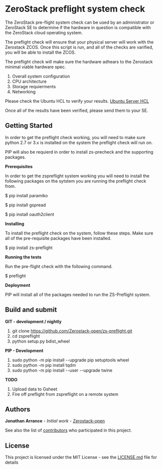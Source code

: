 ZeroStack preflight system check
================================

The ZeroStack pre-flight system check can be used by an administrator or ZeroStack SE to determine if the hardware in question is compatible with the ZeroStack cloud operating system.


The preflight check will ensure that your physical server will work with the Zerostack ZCOS. Once this script is run, and
all of the checks are varified, you will be able to install the ZCOS.


The preflight check will make sure the hardware adhears to the Zerostack minimal viable hardware spec.


1. Overall system configuration
2. CPU architecture
3. Storage requierments
4. Networking


Please check the Ubuntu HCL to verify your results.
[Ubuntu Server HCL](https://certification.ubuntu.com/server/)


Once all of the results have been verified, please send them to your SE.

Getting Started
---------------

In order to get the preflight check working, you will need to make sure python 2.7 or 3.x is installed on the system the preflight check will run on.


PIP will also be requierd in order to install zs-precheck and the supporting packages.


**Prerequisites**

In order to get the zspreflight system working you will need to install the following packages on the sytstem you are running the preflight check from.


$ pip install paramiko


$ pip install gspread


$ pip install oauth2client

**Installing**

To install the preflight check on the system, follow these steps. Make sure all of the pre-requisite packages have been installed.


$ pip install zs-preflight


**Running the tests**

Run the pre-flight check with the following command.


$ preflight


**Deployment**


PIP will install all of the packages needed to run the ZS-Preflight system.


Build and submit
----------------


**GIT - development / nightly**


1. git clone https://github.com/Zerostack-open/zs-preflight.git
2. cd zspreflight
3. python setup.py bdist_wheel


**PIP - Development**


1. sudo python -m pip install --upgrade pip setuptools wheel
2. sudo python -m pip install tqdm
3. sudo python -m pip install --user --upgrade twine


**TODO**


1. Upload data to Gsheet
2. Fire off preflight from zspreflight on a remote system


Authors
-------


**Jonathan Arrance** - *Initial work* - [Zerostack-open](https://github.com/Zerostack-open)


See also the list of [contributors](https://github.com/JonathanArrance) who participated in this project.


License
-------


This project is licensed under the MIT License - see the [LICENSE.md](LICENSE.md) file for details